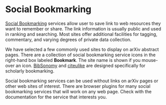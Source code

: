 Social Bookmarking
==================

[Social Bookmarking](http://en.wikipedia.org/wiki/Social_bookmarking)
services allow user to save link to web resources they want to remember
or share. The link information is usually public and used in ranking and
searching. Most sites offer additional facilities for tagging,
commentary, and varying degrees of private data collection.

We have selected a few commonly used sites to display on arXiv abstract
pages. There are a collection of social bookmarking service icons in the
right-hand box labeled **Bookmark**. The site name is shown if you
mouse-over an icon. [BibSonomy](http://www.bibsonomy.org/) and
[citeulike](http://www.citeulike.org/) are designed specifically for
scholarly bookmarking.

Social bookmarking services can be used without links on arXiv pages or
other web sites of interest. There are browser plugins for many social
bookmarking services that will work on any web page. Check with the
documentation for the service that interests you.

